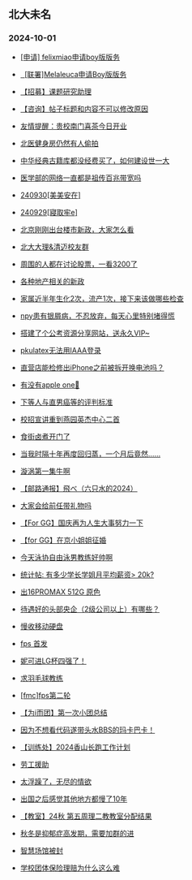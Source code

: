 ## 北大未名 
### 2024-10-01

+ [[申请] felixmiao申请boy版版务](https://bbs.pku.edu.cn/v2/post-read.php?bid=751&threadid=18850072)

+ [  [联署]Melaleuca申请Boy版版务](https://bbs.pku.edu.cn/v2/post-read.php?bid=751&threadid=18853697)

+ [【招募】课题研究助理](https://bbs.pku.edu.cn/v2/post-read.php?bid=351&threadid=18853468)

+ [【咨询】帖子标题和内容不可以修改原因](https://bbs.pku.edu.cn/v2/post-read.php?bid=16&threadid=18830262)

+ [友情提醒：贵校南门喜茶今日开业](https://bbs.pku.edu.cn/v2/post-read.php?bid=1431&threadid=18853455)

+ [北医健身房仍然有人偷拍](https://bbs.pku.edu.cn/v2/post-read.php?bid=138&threadid=18853614)

+ [中华经典古籍库都没经费买了，如何建设世一大](https://bbs.pku.edu.cn/v2/post-read.php?bid=25&threadid=18579670)

+ [医学部的网络一直都是祖传百兆带宽吗](https://bbs.pku.edu.cn/v2/post-read.php?bid=138&threadid=18697600)

+ [240930[美美安在]](https://bbs.pku.edu.cn/v2/post-read.php?bid=104&threadid=18853607)

+ [240929[寢取牢e]](https://bbs.pku.edu.cn/v2/post-read.php?bid=104&threadid=18853351)

+ [北京刚刚出台楼市新政，大家怎么看](https://bbs.pku.edu.cn/v2/post-read.php?bid=468&threadid=18853691)

+ [北大大理&清迈校友群](https://bbs.pku.edu.cn/v2/post-read.php?bid=481&threadid=18852814)

+ [周围的人都在讨论股票，一看3200了](https://bbs.pku.edu.cn/v2/post-read.php?bid=249&threadid=18853474)

+ [各种地产相关的新政](https://bbs.pku.edu.cn/v2/post-read.php?bid=249&threadid=18853357)

+ [家属近半年生化2次，流产1次，接下来该做哪些检查](https://bbs.pku.edu.cn/v2/post-read.php?bid=244&threadid=18853135)

+ [npy患有银屑病，不忍放弃，每天心里特别堵得慌](https://bbs.pku.edu.cn/v2/post-read.php?bid=55&threadid=18844866)

+ [搭建了个公考资源分享网站，送永久VIP~](https://bbs.pku.edu.cn/v2/post-read.php?bid=209&threadid=18850101)

+ [pkulatex无法用IAAA登录](https://bbs.pku.edu.cn/v2/post-read.php?bid=13&threadid=18853695)

+ [直营店能检修出iPhone之前被拆开换电池吗？](https://bbs.pku.edu.cn/v2/post-read.php?bid=488&threadid=18853496)

+ [有没有apple one🚗](https://bbs.pku.edu.cn/v2/post-read.php?bid=488&threadid=18853318)

+ [下等人与直男癌等的评判标准](https://bbs.pku.edu.cn/v2/post-read.php?bid=251&threadid=18852135)

+ [校招宣讲重到燕园英杰中心二首](https://bbs.pku.edu.cn/v2/post-read.php?bid=80&threadid=18852678)

+ [食街卤煮开门了](https://bbs.pku.edu.cn/v2/post-read.php?bid=90&threadid=18853485)

+ [当我时隔十年再度回归蒸，一个月后竟然……](https://bbs.pku.edu.cn/v2/post-read.php?bid=323&threadid=18754185)

+ [漩涡第一集牛啊](https://bbs.pku.edu.cn/v2/post-read.php?bid=108&threadid=18853681)

+ [【邮路通报】飛べ（六只水的2024）](https://bbs.pku.edu.cn/v2/post-read.php?bid=1367&threadid=18736679)

+ [大家会给前任带礼物吗](https://bbs.pku.edu.cn/v2/post-read.php?bid=36&threadid=18848241)

+ [【For GG】国庆再为人生大事努力一下](https://bbs.pku.edu.cn/v2/post-read.php?bid=167&threadid=18853683)

+ [【for GG】在京小姐姐征婚](https://bbs.pku.edu.cn/v2/post-read.php?bid=167&threadid=18853616)

+ [今天泳协自由泳男教练好帅啊](https://bbs.pku.edu.cn/v2/post-read.php?bid=52&threadid=18853225)

+ [统计帖: 有多少学长学姐月平均薪资> 20k?](https://bbs.pku.edu.cn/v2/post-read.php?bid=99&threadid=18853226)

+ [出16PROMAX 512G 原色](https://bbs.pku.edu.cn/v2/post-read.php?bid=71&threadid=18853552)

+ [待遇好的头部央企（2级公司以上）有哪些？](https://bbs.pku.edu.cn/v2/post-read.php?bid=99&threadid=18853443)

+ [慢收移动硬盘](https://bbs.pku.edu.cn/v2/post-read.php?bid=71&threadid=18853268)

+ [fps 首发](https://bbs.pku.edu.cn/v2/post-read.php?bid=519&threadid=18852665)

+ [妮可进LG杯四强了！](https://bbs.pku.edu.cn/v2/post-read.php?bid=643&threadid=18853553)

+ [求羽毛球教练](https://bbs.pku.edu.cn/v2/post-read.php?bid=77&threadid=18853682)

+ [[fmc]fps第二轮](https://bbs.pku.edu.cn/v2/post-read.php?bid=519&threadid=18853611)

+ [【为i而团】第一次小团总结](https://bbs.pku.edu.cn/v2/post-read.php?bid=696&threadid=18853692)

+ [因为不想看代码遂带头水BBS的玛卡巴卡！](https://bbs.pku.edu.cn/v2/post-read.php?bid=696&threadid=18853394)

+ [【训练处】2024香山长跑工作计划](https://bbs.pku.edu.cn/v2/post-read.php?bid=224&threadid=18853700)

+ [劳工援助](https://bbs.pku.edu.cn/v2/post-read.php?bid=301&threadid=18853609)

+ [太浮躁了，无尽的情欲](https://bbs.pku.edu.cn/v2/post-read.php?bid=690&threadid=18853467)

+ [出国之后感觉其他地方都慢了10年](https://bbs.pku.edu.cn/v2/post-read.php?bid=690&threadid=18852203)

+ [【教室】24秋 第五周理二教教室分配结果](https://bbs.pku.edu.cn/v2/post-read.php?bid=289&threadid=18853615)

+ [秋冬是抑郁症高发期，需要加群的进](https://bbs.pku.edu.cn/v2/post-read.php?bid=396&threadid=16597029)

+ [智慧场馆被封](https://bbs.pku.edu.cn/v2/post-read.php?bid=316&threadid=18853215)

+ [学校团体保险理赔为什么这么难](https://bbs.pku.edu.cn/v2/post-read.php?bid=438&threadid=18836675)

